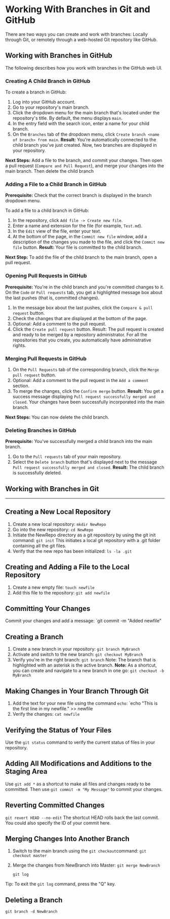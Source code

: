 # Working With Branches in Git and GitHub

There are two ways you can create and work with branches: Locally through Git, or remotely through a web-hosted Git repository like GitHub.

## Working with Branches in GitHub

The following describes how you work with branches in the GitHub web UI.

### Creating A Child Branch in GitHub

To create a branch in GitHub:

1. Log into your GitHub account.
2. Go to your repository's main branch.
3. Click the dropdown menu for the main branch that's located under the repository's title. By default, the menu displays `main`.
4. In the entry field with the search icon, enter a name for your child branch.
5. On the `Branches` tab of the dropdown menu, click `Create branch <name of branch> from main`.
   **Result:** You're automatically connected to the child branch you've just created.
   Now, two branches are displayed in your repository.

**Next Steps:**
Add a file to the branch, and commit your changes. Then open a pull request (`Compare and Pull Request`), and merge your changes into the main branch. Then delete the child branch 


### Adding a File to a Child Branch in GitHub

**Prerequisite:** Check that the correct branch is displayed in the branch dropdown menu.

To add a file to a child branch in GitHub:
1. In the repository, click `Add file -> Create new file`.
2. Enter a name and extension for the file (for example, `Test.md`).
3. In the `Edit` view of the file, enter your text.
4. At the bottom of the page, in the `Commit new file` window, add a description of the changes you made to the file, and click the `Commit new file` button.
   **Result:** Your file is committed to the child branch.

**Next Step:** To add the file of the child branch to the main branch, open a pull request.

### Opening Pull Requests in GitHub

   **Prerequisite:** You're in the child branch and you're committed changes to it. On the `Code` or `Pull requests` tab, you get a highlighted message box about the last pushes (that is, committed changes).

1. In the message box about the last pushes, click the `Compare & pull request` button.
2. Check the changes that are displayed at the bottom of the page. 
3. Optional: Add a comment to the pull request.
4. Click the `Create pull request` button.
   Result: The pull request is created and ready to be merged by a repository administrator. For all the repositories that you create, you automatically have administrative rights.

### Merging Pull Requests in GitHub

1. On the `Pull Requests` tab of the corresponding branch, click the `Merge pull request` button.
2. Optional: Add a comment to the pull request in the `Add a comment` section. 
3. To merge the changes, click the `Confirm merge` button. 
   **Result:** You get a success message displaying `Pull request successfully merged and closed`. Your changes have been successfully incorporated into the main branch.

**Next Steps:** You can now delete the child branch.

### Deleting Branches in GitHub

**Prerequisite:** You've successfully merged a child branch into the main branch.

1. Go to the `Pull requests` tab of your main repository.
2. Select the `Delete branch` button that's displayed next to the message `Pull request successfully merged and closed`.
**Result:** The child branch is successfully deleted.

## Working with Branches in Git

--------


## Creating a New Local Repository

1. Create a new local repository:
   `mkdir NewRepo`
2. Go into the new repository:
   `cd NewRepo`
3. Initiate the NewRepo directory as a git repository by using the git init command:
   `git init`
   This initiates a local git repository with a .git folder containing all the git files. 
4. Verify that the new repo has been initialized:
   `ls -la .git`

## Creating and Adding a File to the Local Repository

1. Create a new empty file:
   `touch newfile`
2. Add this file to the repository:
   `git add newfile`

## Committing Your Changes

Commit your changes and add a message:
`git commit -m "Added newfile"

## Creating a Branch

1. Create a new branch in your repository:
   `git branch MyBranch`
2. Activate and switch to the new branch:
   `git checkout MyBranch`
3. Verify you're in the right branch:
   `git branch`
   Note: The branch that is highlighted with an asterisk is the active branch.
**Note:** As a shortcut, you can create and navigate to a new branch in one go:
`git checkout -b MyBranch`

## Making Changes in Your Branch Through Git

1. Add the text for your new file using the command `echo`:
   `echo "This is the first line in my newfile." >> newfile
2. Verify the changes:
   `cat newfile`

## Verifying the Status of Your Files

Use the `git status` command to verify the current status of files in your repository.

## Adding All Modifications and Additions to the Staging Area

Use `git add *` as a shortcut to make all files and changes ready to be committed.
Then use `git commit -m "My Message"` to commit your changes.

## Reverting Committed Changes

`git revert HEAD --no-edit` The shortcut HEAD rolls back the last commit. You could also specify the ID of your commit here.

## Merging Changes Into Another Branch

1. Switch to the main branch using the `git checkout`command:
   `git checkout master`
2. Merge the changes from NewBranch into Master:
   `git merge NewBranch`

    `git log`

Tip: To exit the `git log` command, press the "Q" key.

## Deleting a Branch

`git branch -d NewBranch`